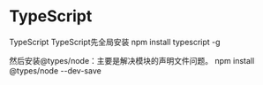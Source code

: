 # TypeScript
TypeScript
TypeScript先全局安装
npm install typescript -g

然后安装@types/node：主要是解决模块的声明文件问题。
npm install @types/node --dev-save
